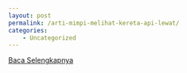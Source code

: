 ```yaml
---
layout: post
permalink: /arti-mimpi-melihat-kereta-api-lewat/
categories:
    - Uncategorized
---
```


[Baca Selengkapnya](/03)